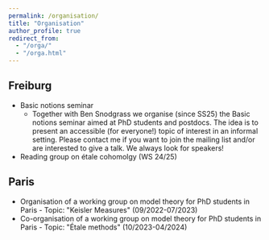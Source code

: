 ```yaml
---
permalink: /organisation/
title: "Organisation"
author_profile: true
redirect_from: 
  - "/orga/"
  - "/orga.html"
---
```


## Freiburg
 * Basic notions seminar
    * Together with Ben Snodgrass we organise (since SS25) the Basic notions seminar aimed at PhD students and postdocs. The idea is to present an accessible (for everyone!) topic of interest in an informal setting. Please contact me if you want to join the mailing list and/or are interested to give a talk. We always look for speakers!
 * Reading group on étale cohomolgy (WS 24/25)
 
## Paris
 * Organisation of a working group on model theory for PhD students in Paris - Topic: "Keisler Measures" (09/2022-07/2023)
 * Co-organisation of a working group on model theory for PhD students in Paris - Topic: "Étale methods" (10/2023-04/2024)
